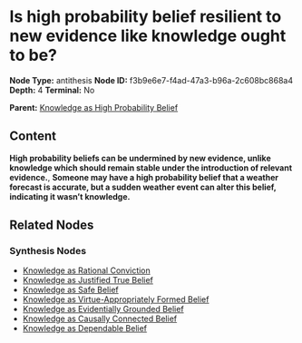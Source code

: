 # Is high probability belief resilient to new evidence like knowledge ought to be?

**Node Type:** antithesis
**Node ID:** f3b9e6e7-f4ad-47a3-b96a-2c608bc868a4
**Depth:** 4
**Terminal:** No

**Parent:** [Knowledge as High Probability Belief](knowledge-as-high-probability-belief-synthesis-cabc363a-33a7-4f2c-9738-4031072ac817.md)

## Content

**High probability beliefs can be undermined by new evidence, unlike knowledge which should remain stable under the introduction of relevant evidence.**, **Someone may have a high probability belief that a weather forecast is accurate, but a sudden weather event can alter this belief, indicating it wasn’t knowledge.**

## Related Nodes

### Synthesis Nodes

- [Knowledge as Rational Conviction](knowledge-as-rational-conviction-synthesis-1a2a2165-65f1-4677-aff4-8ad9fe7e415f.md)
- [Knowledge as Justified True Belief](knowledge-as-justified-true-belief-synthesis-41c809e2-f405-4361-b70a-a70bbfbca31b.md)
- [Knowledge as Safe Belief](knowledge-as-safe-belief-synthesis-acb8bb1e-625e-4465-b8ad-a293bad9509b.md)
- [Knowledge as Virtue-Appropriately Formed Belief](knowledge-as-virtue-appropriately-formed-belief-synthesis-e2e7c599-550a-4c15-8a15-7168ab6da221.md)
- [Knowledge as Evidentially Grounded Belief](knowledge-as-evidentially-grounded-belief-synthesis-e37c2c0b-bbbc-4ec1-b668-d0688979ead1.md)
- [Knowledge as Causally Connected Belief](knowledge-as-causally-connected-belief-synthesis-27a3f6fe-4ac4-4bd5-b372-d975d6ddef74.md)
- [Knowledge as Dependable Belief](knowledge-as-dependable-belief-synthesis-0775676f-048a-4c16-983b-9c71d9f9f36a.md)
